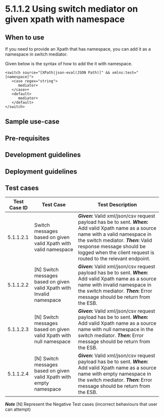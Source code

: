 # 5.1.1.2 Using switch mediator on given xpath with namespace

## When to use

If you need to provide an Xpath that has namespace, you can add it as a namespace in switch mediator.

Given below is the syntax of how to add the it with namespace.

```
<switch source="[XPath|json-eval(JSON Path)]" && xmlns:test="[namespace]">
   <case regex="string">
      mediator+
   </case>+
   <default>
      mediator+
   </default>
</switch>

```

## Sample use-case


## Pre-requisites


## Development guidelines


## Deployment guidelines


## Test cases

| Test Case ID  |                        Test Case	               |                                Test Description                |
| ------------- | ------------------------------------------------ | ---------------------------------------------------------------|
| 5.1.1.2.1     | Switch messages based on given valid Xpath with valid namespace   | **_Given_:** Valid xml/json/csv request payload has be to sent. **_When_:** Add valid Xpath name as a source name with a valid namespace in the switch mediator. **_Then_:** Valid response message should be logged when the client request is routed to the relevant endpoint. |
| 5.1.1.2.2     | [N] Switch messages based on given valid Xpath with Invalid namespace | **_Given_:** Valid xml/json/csv request payload has be to sent. **_When_:** Add valid Xpath name as a source name with invalid namespace in the switch mediator. **_Then_:** Error message should be return from the ESB.|
| 5.1.1.2.3     | [N] Switch messages based on given valid Xpath with null namespace    | **_Given_:** Valid xml/json/csv request payload has be to sent. **_When_:** Add valid Xpath name as a source name with null namespace in the switch mediator. **_Then_:** Error message should be return from the ESB.|
| 5.1.1.2.4     | [N] Switch messages based on given valid Xpath with empty namespace    | **_Given_:** Valid xml/json/csv request payload has be to sent. **_When_:** Add valid Xpath name as a source name with empty namespace in the switch mediator. **_Then_:** Error message should be return from the ESB.|

**_Note_**
[N] Represent the Negative Test cases (incorrect behaviours that user can attempt)

